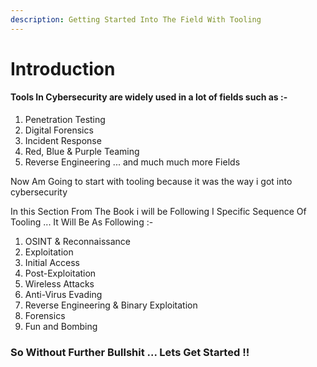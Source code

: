 ```yaml
---
description: Getting Started Into The Field With Tooling
---
```


# Introduction

#### **Tools In Cybersecurity are widely used in a lot of fields such as :-**

1. Penetration Testing
2. Digital Forensics&#x20;
3. Incident Response
4. Red, Blue & Purple Teaming
5. Reverse Engineering ... and much much more Fields

Now Am Going to start with tooling because it was the way i got into cybersecurity

&#x20;In this Section From The Book i will be Following I Specific Sequence Of Tooling ... It Will Be As Following :-

1. OSINT & Reconnaissance
2. Exploitation
3. Initial Access
4. Post-Exploitation
5. Wireless Attacks
6. Anti-Virus Evading
7. Reverse Engineering & Binary Exploitation
8. Forensics
9. Fun and Bombing

### So Without Further Bullshit ... Lets Get Started !!&#x20;
